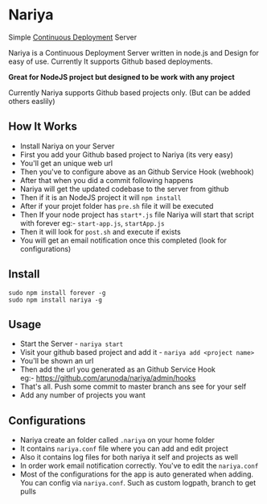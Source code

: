 Nariya
======
Simple [Continuous Deployment](http://www.avc.com/a_vc/2011/02/continuous-deployment.html) Server

Nariya is a Continuous Deployment Server written in node.js and Design for easy of use. Currently It supports Github based deployments. 

<b>Great for NodeJS project but designed to be work with any project</b>

Currently Nariya supports Github based projects only. (But can be added others easlily)

How It Works
------------

* Install Nariya on your Server
* First you add your Github based project to Nariya (its very easy)
* You'll get an unique web url 
* Then you've to configure above as an Github Service Hook (webhook)
* After that when you did a commit following happens
* Nariya will get the updated codebase to the server from github
* Then if it is an NodeJS project it will `npm install`
* After if your projet folder has `pre.sh` file it will be executed
* Then If your node project has `start*.js` file Nariya will start that script with forever eg:- `start-app.js`, `startApp.js`
* Then it will look for `post.sh` and execute if exists
* You will get an email notification once this completed (look for configurations)

Install
-------

	sudo npm install forever -g
	sudo npm install nariya -g

Usage
-------

* Start the Server - `nariya start`
* Visit your github based project and add it - `nariya add <project name>`
* You'll be shown an url
* Then add the url you generated as an Github Service Hook<br>
	eg:- https://github.com/arunoda/nariya/admin/hooks
* That's all. Push some commit to master branch ans see for your self
* Add any number of projects you want

Configurations
--------------

* Nariya create an folder called `.nariya` on your home folder 
* It contains `nariya.conf` file where you can add and edit project
* Also it contains log files for both nariya it self and projects as well
* In order work email notification correctly. You've to edit the `nariya.conf`
* Most of the configurations for the app is auto generated when adding. You can config via `nariya.conf`. Such as custom logpath, branch to get pulls

